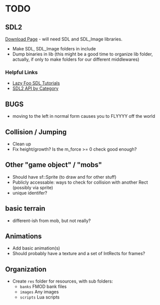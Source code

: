 # TODO

## SDL2
[Download Page](https://www.libsdl.org/download-2.0.php) - will need SDL and SDL_Image libraries. 
- Make SDL, SDL_Image folders in include
- Dump binaries in lib (this might be a good time to organize lib folder, actually, if only to make folders for our different middlewares)

### Helpful Links
- [Lazy Foo SDL Tutorials](http://lazyfoo.net/tutorials/SDL/index.php)
- [SDL2 API by Category](https://wiki.libsdl.org/APIByCategory)

## BUGS
- moving to the left in normal form causes you to FLYYYY off the world

## Collision / Jumping
- Clean up
- Fix height/growth? Is the m_force >= 0 check good enough?

## Other "game object" / "mobs"
- Should have sf::Sprite (to draw and for other stuff)
- Publicly accessable: ways to check for collision with another Rect (possibly via sprite)
- unique identifer?

## basic terrain
- different-ish from mob, but not really?

## Animations
- Add basic animation(s)
- Should probably have a texture and a set of IntRects for frames?

## Organization
- Create `res` folder for resources, with sub folders:
  * `banks` FMOD bank files
  * `images` Any images
  * `scripts` Lua scripts
